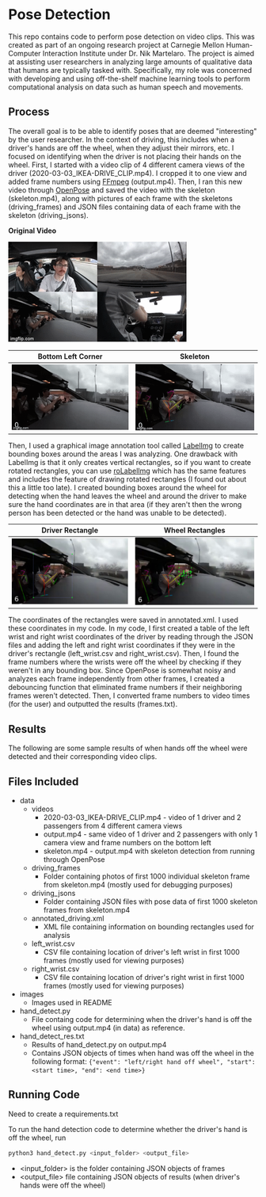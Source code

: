 # Pose Detection

This repo contains code to perform pose detection on video clips. This was created as part of an ongoing research project at Carnegie Mellon Human-Computer Interaction Institute under Dr. Nik Martelaro. The project is aimed at assisting user researchers in analyzing large amounts of qualitative data that humans are typically tasked with. Specifically, my role was concerned with developing and using off-the-shelf machine learning tools to perform computational analysis on data such as human speech and movements. 


## Process
The overall goal is to be able to identify poses that are deemed "interesting" by the user researcher. In the context of driving, this includes when a driver's hands are off the wheel, when they adjust their mirrors, etc. I focused on identifying when the driver is not placing their hands on the wheel. First, I started with a video clip of 4 different camera views of the driver (2020-03-03_IKEA-DRIVE_CLIP.mp4). I cropped it to one view and added frame numbers using [FFmpeg](https://ffmpeg.org/) (output.mp4). Then, I ran this new video through [OpenPose](https://github.com/CMU-Perceptual-Computing-Lab/openpose) and saved the video with the skeleton (skeleton.mp4), along with pictures of each frame with the skeletons (driving_frames) and JSON files containing data of each frame with the skeleton (driving_jsons).

<b>Original Video</b>

![](images/orig.gif) 

| Bottom Left Corner | Skeleton |
| ------ | ------ |
| ![](images/output.gif) | ![](images/skeleton.gif) |


Then, I used a graphical image annotation tool called [LabelImg](https://github.com/tzutalin/labelImg) to create bounding boxes around the areas I was analyzing. One drawback with LabelImg is that it only creates vertical rectangles, so if you want to create rotated rectangles, you can use [roLabelImg](https://github.com/cgvict/roLabelImg) which has the same features and includes the feature of drawing rotated rectangles (I found out about this a little too late). I created bounding boxes around the wheel for detecting when the hand leaves the wheel and around the driver to make sure the hand coordinates are in that area (if they aren't then the wrong person has been detected or the hand was unable to be detected).

| Driver Rectangle | Wheel Rectangles |
| ------ | ------ |
| ![](images/driver_rect.png) | ![](images/wheel_rect.png) |

The coordinates of the rectangles were saved in annotated.xml. I used these coordinates in my code. In my code, I first created a table of the left wrist and right wrist coordinates of the driver by reading through the JSON files and adding the left and right wrist coordinates if they were in the driver's rectangle (left_wrist.csv and right_wrist.csv). Then, I found the frame numbers where the wrists were off the wheel by checking if they weren't in any bounding box. Since OpenPose is somewhat noisy and analyzes each frame independently from other frames, I created a debouncing function that eliminated frame numbers if their neighboring frames weren't detected. Then, I converted frame numbers to video times (for the user) and outputted the results (frames.txt).


## Results
The following are some sample results of when hands off the wheel were detected and their corresponding video clips.


## Files Included 
* data  
  * videos
    * 2020-03-03_IKEA-DRIVE_CLIP.mp4 - video of 1 driver and 2 passengers from 4 different camera views
    * output.mp4 - same video of 1 driver and 2 passengers with only 1 camera view and frame numbers on the bottom left
    * skeleton.mp4 - output.mp4 with skeleton detection from running through OpenPose
  * driving_frames
    * Folder containing photos of first 1000 individual skeleton frame from skeleton.mp4 (mostly used for debugging purposes)
  * driving_jsons
    * Folder containing JSON files with pose data of first 1000 skeleton frames from skeleton.mp4
  * annotated_driving.xml
    * XML file containing information on bounding rectangles used for analysis
  * left_wrist.csv
    * CSV file containing location of driver's left wrist in first 1000 frames (mostly used for viewing purposes)
  * right_wrist.csv
    * CSV file containing location of driver's right wrist in first 1000 frames (mostly used for viewing purposes)
* images
  * Images used in README
* hand_detect.py
  * File containg code for determining when the driver's hand is off the wheel using output.mp4 (in data) as reference.
* hand_detect_res.txt
  * Results of hand_detect.py on output.mp4
  * Contains JSON objects of times when hand was off the wheel in the following format: ```{"event": "left/right hand off wheel", "start": <start time>, "end": <end time>}```


## Running Code
Need to create a requirements.txt 

To run the hand detection code to determine whether the driver's hand is off the wheel, run
```bash
python3 hand_detect.py <input_folder> <output_file>
```
* <input_folder> is the folder containing JSON objects of frames
* <output_file> file containing JSON objects of results (when driver's hands were off the wheel)
